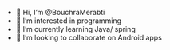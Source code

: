 - 👋 Hi, I’m @BouchraMerabti
- 👀 I’m interested in programming
- 🌱 I’m currently learning Java/ spring
- 💞️ I’m looking to collaborate on Android apps
 

<!---
BouchraMerabti/BouchraMerabti is a ✨ special ✨ repository because its `README.md` (this file) appears on your GitHub profile.
You can click the Preview link to take a look at your changes.
--->
